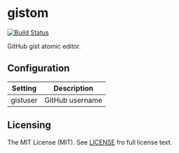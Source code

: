 # gistom

[![Build Status](https://travis-ci.org/mujahidk/gistom.svg?branch=master)](https://travis-ci.org/mujahidk/gistom)

GitHub gist atomic editor.

## Configuration

| Setting  | Description     |
|----------|-----------------|
| gistuser | GitHub username |

## Licensing
The MIT License (MIT). See [LICENSE](LICENSE) fro full license text.
